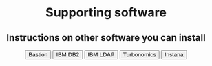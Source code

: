 
<html>
<script>
  document.title = "Supporting Software";
</script>
<div style="text-align:center">
<h1> Supporting software </h1>
<h2>Instructions on other software you can install</h2>
</div>
  <body>
    <div style="text-align:center">
      <button onclick="location.href='Bastion'" class="custom-btn btn-7">Bastion</button>
      <button onclick="location.href='DB2'" class="custom-btn btn-7">IBM DB2</button>
      <button onclick="location.href='IBM-LDAP'" class="custom-btn btn-7">IBM LDAP</button>
      <button onclick="location.href='Turbonomics'" class="custom-btn btn-7">Turbonomics</button>
      <button onclick="location.href='Instana'" class="custom-btn btn-7">Instana</button>
    </div>
  </body>
</html>
